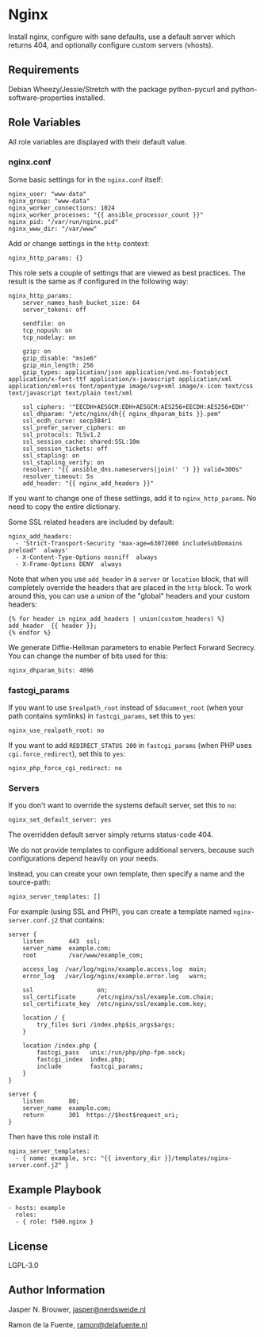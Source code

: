 Nginx
=====

Install nginx, configure with sane defaults, use a default server which returns 404, and optionally configure custom servers (vhosts).

Requirements
------------

Debian Wheezy/Jessie/Stretch with the package python-pycurl and python-software-properties installed.

Role Variables
--------------

All role variables are displayed with their default value.

### nginx.conf

Some basic settings for in the `nginx.conf` itself:

    nginx_user: "www-data"
    nginx_group: "www-data"
    nginx_worker_connections: 1024
    nginx_worker_processes: "{{ ansible_processor_count }}"
    nginx_pid: "/var/run/nginx.pid"
    nginx_www_dir: "/var/www"

Add or change settings in the `http` context:

    nginx_http_params: {}

This role sets a couple of settings that are viewed as best practices.
The result is the same as if configured in the following way:

    nginx_http_params:
        server_names_hash_bucket_size: 64
        server_tokens: off

        sendfile: on
        tcp_nopush: on
        tcp_nodelay: on

        gzip: on
        gzip_disable: "msie6"
        gzip_min_length: 256
        gzip_types: application/json application/vnd.ms-fontobject application/x-font-ttf application/x-javascript application/xml application/xml+rss font/opentype image/svg+xml image/x-icon text/css text/javascript text/plain text/xml

        ssl_ciphers: '"EECDH+AESGCM:EDH+AESGCM:AES256+EECDH:AES256+EDH"'
        ssl_dhparam: "/etc/nginx/dh{{ nginx_dhparam_bits }}.pem"
        ssl_ecdh_curve: secp384r1
        ssl_prefer_server_ciphers: on
        ssl_protocols: TLSv1.2
        ssl_session_cache: shared:SSL:10m
        ssl_session_tickets: off
        ssl_stapling: on
        ssl_stapling_verify: on
        resolver: "{{ ansible_dns.nameservers|join(' ') }} valid=300s"
        resolver_timeout: 5s
        add_header: "{{ nginx_add_headers }}"

If you want to change one of these settings, add it to `nginx_http_params`.
No need to copy the entire dictionary.

Some SSL related headers are included by default:

    nginx_add_headers:
      - 'Strict-Transport-Security "max-age=63072000 includeSubDomains preload"  always'
      - X-Content-Type-Options nosniff  always
      - X-Frame-Options DENY  always

Note that when you use `add_header` in a `server` or `location` block, that will completely override the headers that are placed in the `http` block.
To work around this, you can use a union of the "global" headers and your custom headers:

    {% for header in nginx_add_headers | union(custom_headers) %}
    add_header  {{ header }};
    {% endfor %}

We generate Diffie-Hellman parameters to enable Perfect Forward Secrecy.
You can change the number of bits used for this:

    nginx_dhparam_bits: 4096

### fastcgi_params

If you want to use `$realpath_root` instead of `$document_root` (when your path contains symlinks) in `fastcgi_params`, set this to `yes`:

    nginx_use_realpath_root: no

If you want to add `REDIRECT_STATUS 200` in `fastcgi_params` (when PHP uses `cgi.force_redirect`), set this to `yes`:

    nginx_php_force_cgi_redirect: no

### Servers

If you don't want to override the systems default server, set this to `no`:

    nginx_set_default_server: yes

The overridden default server simply returns status-code 404.

We do not provide templates to configure additional servers, because such configurations depend heavily on your needs.

Instead, you can create your own template, then specify a name and the source-path:

    nginx_server_templates: []

For example (using SSL and PHP), you can create a template named `nginx-server.conf.j2` that contains:

    server {
        listen       443  ssl;
        server_name  example.com;
        root         /var/www/example_com;

        access_log  /var/log/nginx/example.access.log  main;
        error_log   /var/log/nginx/example.error.log   warn;

        ssl                  on;
        ssl_certificate      /etc/nginx/ssl/example.com.chain;
        ssl_certificate_key  /etc/nginx/ssl/example.com.key;

        location / {
            try_files $uri /index.php$is_args$args;
        }

        location /index.php {
            fastcgi_pass   unix:/run/php/php-fpm.sock;
            fastcgi_index  index.php;
            include        fastcgi_params;
        }
    }

    server {
        listen       80;
        server_name  example.com;
        return       301  https://$host$request_uri;
    }

Then have this role install it:

    nginx_server_templates:
      - { name: example, src: "{{ inventory_dir }}/templates/nginx-server.conf.j2" }

Example Playbook
----------------

    - hosts: example
      roles:
      - { role: f500.nginx }

License
-------

LGPL-3.0

Author Information
------------------

Jasper N. Brouwer, jasper@nerdsweide.nl

Ramon de la Fuente, ramon@delafuente.nl
